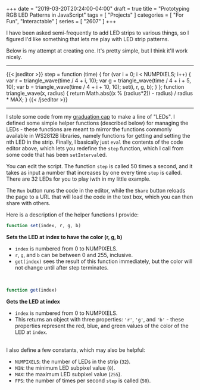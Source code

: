 +++
date = "2019-03-20T20:24:00-04:00"
draft = true
title = "Prototyping RGB LED Patterns in JavaScript"
tags = [ "Projects" ]
categories = [ "For Fun", "Interactable" ]
series = [ "2607" ]
+++

I have been asked semi-frequently to add LED strips to various things, so I figured I'd like something that lets me play with LED strip patterns.

<!--more-->

Below is my attempt at creating one. It's pretty simple, but I think it'll work nicely.

<link rel="stylesheet" type="text/css" href="style.css">
<script src="https://johnwesthoff.com/js/jquery.min.js"> </script>
<script src="leds.js"></script>

---

<ul id='ledstrip'></ul>

{{< jseditor >}}
step = function (time) {
    for (var i = 0; i < NUMPIXELS; i++) {
        var r = triangle_wave(time / 4 + i, 10);
        var g = triangle_wave(time / 4 + i + 5, 10);
        var b = triangle_wave(time / 4 + i + 10, 10);
        set(i, r, g, b);
    }
};
function triangle_wave(x, radius) {
    return Math.abs((x % (radius*2)) - radius) / radius * MAX;
} 
{{< /jseditor >}}

---

I stole some code from my [graduation cap](https://johnwesthoff.com/projects/gradcapus/) to make
a line of "LEDs". I defined some simple helper functions (described below) for managing the LEDs - these functions are meant
to mirror the functions commonly available in WS2812B libraries, namely functions for getting and setting the nth LED in the strip.
Finally, I basically just `eval` the contents of the code editor above, which lets you redefine the `step` function, which I call from
some code that has been `setInterval`ed.


You can edit the script. The function `step` is called 50 times a second, and it takes as input a number that increases by one every
time `step` is called. There are 32 LEDs for you to play iwth in my little example. 

The `Run` button runs the code in the editor, while the `Share` button reloads the page to a URL that will load the code in the text box, which
you can then share with others.

Here is a description of the helper functions I provide:

```javascript
function set(index, r, g, b)
```
<div>
<b>Sets the LED at index to have the color (r, g, b)</b>
<ul><li><code>index</code> is numbered from 0 to NUMPIXELS.  </li>
<li><code>r</code>, <code>g</code>, and <code>b</code> can be between 0 and 255, inclusive.  </li>
<li><code>get(index)</code> sees the result of this function immediately,
but the color will not change until after step terminates.  </li>
</ul>
</div>

<br>

```javascript
function get(index)
```
<div>
<b>Gets the LED at index</b>
<ul>
<li><code>index</code> is numbered from 0 to NUMPIXELS.  </li>
<li>This returns an object with three properties:
<code>'r'</code>, <code>'g'</code>, and <code>'b'</code> - these properties represent
the red, blue, and green values of the color of the LED at <code>index</code>.
</li>
</ul>
</div>
<br>
<div>
I also define a few constants, which may also be helpful:
<ul>
<li><code>NUMPIXELS</code>: the number of LEDs in the strip (<code>32</code>).</li>
<li><code>MIN</code>: the minimum LED subpixel value (<code>0</code>).</li>
<li><code>MAX</code>: the maximum LED subpixel value (<code>255</code>).</li>
<li><code>FPS</code>: the number of times per second <code>step</code> is called (<code>50</code>).</li>
</ul>
</div>
